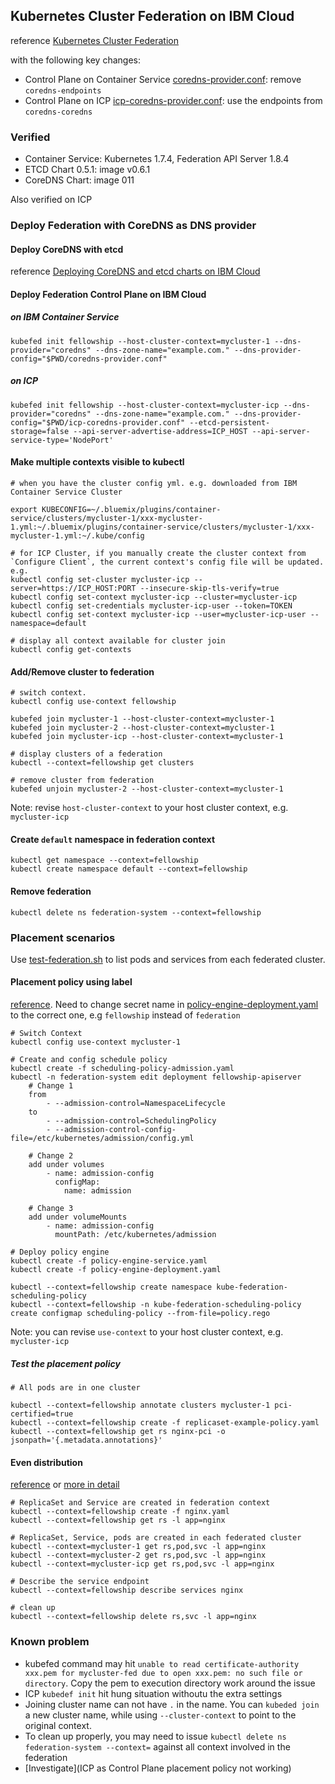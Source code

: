 ## Kubernetes Cluster Federation on IBM Cloud


reference [Kubernetes Cluster Federation](https://kubernetes.io/docs/tasks/federation/set-up-cluster-federation-kubefed/)

with the following key changes:

* Control Plane on Container Service [coredns-provider.conf](coredns-provider.conf): remove `coredns-endpoints`
* Control Plane on ICP [icp-coredns-provider.conf](icp-coredns-provider.conf): use the endpoints from `coredns-coredns`


### Verified 

* Container Service: Kubernetes 1.7.4, Federation API Server 1.8.4
* ETCD Chart 0.5.1: image v0.6.1
* CoreDNS Chart: image  011

Also verified on ICP 

### Deploy Federation with CoreDNS as DNS provider

#### Deploy CoreDNS with etcd

reference [Deploying CoreDNS and etcd charts on IBM Cloud](../charts/coredns/README.md)

#### Deploy Federation Control Plane on IBM Cloud

##### on IBM Container Service
	
	kubefed init fellowship --host-cluster-context=mycluster-1 --dns-provider="coredns" --dns-zone-name="example.com." --dns-provider-config="$PWD/coredns-provider.conf"
	
##### on ICP

	kubefed init fellowship --host-cluster-context=mycluster-icp --dns-provider="coredns" --dns-zone-name="example.com." --dns-provider-config="$PWD/icp-coredns-provider.conf" --etcd-persistent-storage=false --api-server-advertise-address=ICP_HOST --api-server-service-type='NodePort'
	
	
#### Make multiple contexts visible to kubectl

	# when you have the cluster config yml. e.g. downloaded from IBM Container Service Cluster
	
	export KUBECONFIG=~/.bluemix/plugins/container-service/clusters/mycluster-1/xxx-mycluster-1.yml:~/.bluemix/plugins/container-service/clusters/mycluster-1/xxx-mycluster-1.yml:~/.kube/config
	
	# for ICP Cluster, if you manually create the cluster context from `Configure Client`, the current context's config file will be updated. e.g.
	kubectl config set-cluster mycluster-icp --server=https://ICP_HOST:PORT --insecure-skip-tls-verify=true
	kubectl config set-context mycluster-icp --cluster=mycluster-icp
	kubectl config set-credentials mycluster-icp-user --token=TOKEN
	kubectl config set-context mycluster-icp --user=mycluster-icp-user --namespace=default

	# display all context available for cluster join	
	kubectl config get-contexts
	
	
#### Add/Remove cluster to federation

	# switch context.
	kubectl config use-context fellowship

	kubefed join mycluster-1 --host-cluster-context=mycluster-1
	kubefed join mycluster-2 --host-cluster-context=mycluster-1
	kubefed join mycluster-icp --host-cluster-context=mycluster-1

	# display clusters of a federation
	kubectl --context=fellowship get clusters
	
	# remove cluster from federation
	kubefed unjoin mycluster-2 --host-cluster-context=mycluster-1

Note: revise `host-cluster-context` to your host cluster context, e.g. `mycluster-icp`
 	
 	
#### Create `default` namespace in federation context

	kubectl get namespace --context=fellowship
	kubectl create namespace default --context=fellowship

	
#### Remove federation 

	kubectl delete ns federation-system --context=fellowship
	
	
### Placement scenarios

Use [test-federation.sh](test-federation.sh) to list pods and services from each federated cluster.

#### Placement policy using label

[reference](https://kubernetes.io/docs/tasks/federation/set-up-placement-policies-federation). Need to change secret name in [policy-engine-deployment.yaml](policy-engine-deployment.yaml) to the correct one, e.g `fellowship` instead of `federation`

    # Switch Context
	kubectl config use-context mycluster-1
	
	# Create and config schedule policy 
	kubectl create -f scheduling-policy-admission.yaml
	kubectl -n federation-system edit deployment fellowship-apiserver
		# Change 1 
		from
			- --admission-control=NamespaceLifecycle
		to
			- --admission-control=SchedulingPolicy
			- --admission-control-config-file=/etc/kubernetes/admission/config.yml

		# Change 2
		add under volumes
			- name: admission-config
			  configMap:
			    name: admission

		# Change 3
		add under volumeMounts
			- name: admission-config
			  mountPath: /etc/kubernetes/admission
	
	# Deploy policy engine
	kubectl create -f policy-engine-service.yaml
	kubectl create -f policy-engine-deployment.yaml
	
	kubectl --context=fellowship create namespace kube-federation-scheduling-policy
	kubectl --context=fellowship -n kube-federation-scheduling-policy create configmap scheduling-policy --from-file=policy.rego

Note: you can revise  `use-context` to your host cluster context, e.g. `mycluster-icp`

##### Test the placement policy

	# All pods are in one cluster
	
	kubectl --context=fellowship annotate clusters mycluster-1 pci-certified=true
    kubectl --context=fellowship create -f replicaset-example-policy.yaml
	kubectl --context=fellowship get rs nginx-pci -o jsonpath='{.metadata.annotations}'


#### Even distribution

[reference](https://kubernetes.io/docs/tasks/federation/federation-service-discovery/) or [more in detail](https://github.com/kelseyhightower/kubernetes-cluster-federation/blob/master/labs/07-federated-nginx-service.md)

	# ReplicaSet and Service are created in federation context 
	kubectl --context=fellowship create -f nginx.yaml
	kubectl --context=fellowship get rs -l app=nginx 
	
	# ReplicaSet, Service, pods are created in each federated cluster
	kubectl --context=mycluster-1 get rs,pod,svc -l app=nginx
	kubectl --context=mycluster-2 get rs,pod,svc -l app=nginx
	kubectl --context=mycluster-icp get rs,pod,svc -l app=nginx
	
	# Describe the service endpoint
	kubectl --context=fellowship describe services nginx
	
	# clean up
	kubectl --context=fellowship delete rs,svc -l app=nginx 
	

### Known problem


* kubefed command may hit `unable to read certificate-authority xxx.pem for mycluster-fed due to open xxx.pem: no such file or directory`. Copy the pem to execution directory work around the issue
* ICP `kubedef init` hit hung situation withoutu the extra settings
* Joining cluster name can not have `.` in the name. You can `kubeded join` a new cluster name, while using `--cluster-context` to point to the original context.
* To clean up properly, you may need to issue `kubectl delete ns federation-system --context=` against all context involved in the federation
* [Investigate](ICP as Control Plane placement policy not working)

